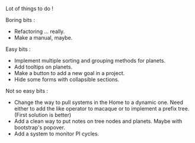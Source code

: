Lot of things to do !

Boring bits :
* Refactoring ... really.
* Make a manual, maybe.

Easy bits :
* Implement multiple sorting and grouping methods for planets.
* Add tooltips on planets.
* Make a button to add a new goal in a project.
* Hide some forms with collapsible sections.

Not so easy bits : 
* Change the way to pull systems in the Home to a dynamic one. 
  Need either to add the like operator to macaque or to implement a prefix tree. (First solution is better)
* Add a clean way to put notes on tree nodes and planets. Maybe with bootstrap's popover.
* Add a system to monitor PI cycles.
